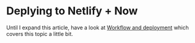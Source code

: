 # Deplying to Netlify + Now

Until I expand this article, have a look at [Workflow and deployment](./06-workflow-and-deployment.md) which covers this topic a little bit.
